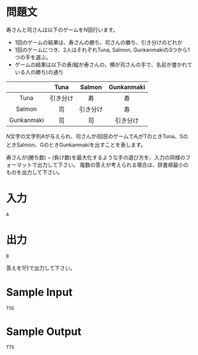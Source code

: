 # 問題文
寿さんと司さんは以下のゲームを$N$回行います。
 * 1回のゲームの結果は、寿さんの勝ち、司さんの勝ち、引き分けのどれか
 * 1回のゲームにつき、2人はそれぞれTuna, Salmon, Gunkanmakiの3つから1つの手を選ぶ。
 * ゲームの結果は以下の表(縦が寿さんの、横が司さんの手で、名前が書かれている人の勝ち)の通り

|            |   Tuna   |  Salmon  | Gunkanmaki |
|:----------:|:--------:|:--------:|:----------:|
|    Tuna    | 引き分け | 寿       | 寿         |
|   Salmon   | 司       | 引き分け | 寿         |
| Gunkanmaki | 司       | 司       | 引き分け   |

$N$文字の文字列$A$が与えられ、司さんが$i$回目のゲームで$A_i$がTのときTuna、SのときSalmon、GのときGunkanmakiを出すことを表します。

寿さんが$(\text{勝ち数})-(\text{負け数})$を最大化するような手の選び方を、入力の同様のフォーマットで出力して下さい。
複数の答えが考えられる場合は、辞書順最小のものを出力して下さい。

# 入力
```
A
```

# 出力
```
B
```
答えを1行で出力して下さい。

# Sample Input
```
TSG
```

# Sample Output
```
TTS
```
